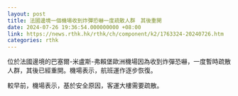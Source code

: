 ```yaml
---
layout: post
title: 法國邊境一個機場收到炸彈恐嚇一度疏散人群　其後重開
date: 2024-07-26 19:36:54.000000000 +08:00
link: https://news.rthk.hk/rthk/ch/component/k2/1763324-20240726.htm
categories: rthk
---
```


位於法國邊境的巴塞爾-米盧斯-弗賴堡歐洲機場因為收到炸彈恐嚇，一度暫時疏散人群，其後已經重開。機場表示，航班運作逐步恢復。

較早前，機場表示，基於安全原因，客運大樓需要疏散。
